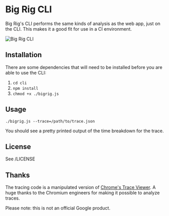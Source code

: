 # Big Rig CLI

Big Rig's CLI performs the same kinds of analysis as the web app, just on the CLI. This makes it a good fit for use in a CI environment.

![Big Rig CLI](https://cloud.githubusercontent.com/assets/617438/10911511/123156f6-823d-11e5-86a5-ae30dab6122e.png)

## Installation

There are some dependencies that will need to be installed before you are
able to use the CLI:

1. `cd cli`
1. `npm install`
1. `chmod +x ./bigrig.js`

## Usage

```
./bigrig.js --trace=/path/to/trace.json
```

You should see a pretty printed output of the time breakdown for the trace.

## License

See /LICENSE

## Thanks

The tracing code is a manipulated version of [Chrome's Trace Viewer](https://github.com/catapult-project/catapult/tree/master/tracing). A huge thanks to the Chromium engineers for making it possible to analyze traces.

Please note: this is not an official Google product.
